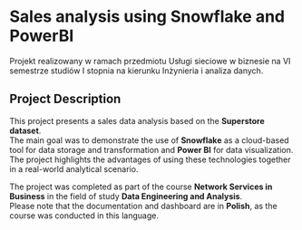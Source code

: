 # Sales analysis using Snowflake and PowerBI
Projekt realizowany w ramach przedmiotu Usługi sieciowe w biznesie na VI semestrze studiów I stopnia na kierunku Inżynieria i analiza danych.

## Project Description

This project presents a sales data analysis based on the **Superstore dataset**.  
The main goal was to demonstrate the use of **Snowflake** as a cloud-based tool for data storage and transformation and **Power BI** for data visualization.  
The project highlights the advantages of using these technologies together in a real-world analytical scenario.

The project was completed as part of the course **Network Services in Business** in the field of study **Data Engineering and Analysis**.  
Please note that the documentation and dashboard are in **Polish**, as the course was conducted in this language.
